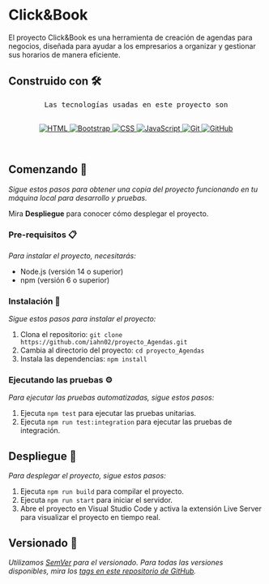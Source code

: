 # Click&Book

El proyecto Click&Book es una herramienta de creación de agendas para negocios, diseñada para ayudar a los empresarios a organizar y gestionar sus horarios de manera eficiente.

## Construido con 🛠️

<p align="center">
  <samp>
    Las tecnologías usadas en este proyecto son
    <br>
    <br>
  </samp>
</p>
<p align="center">
  <a href="https://developer.mozilla.org/en-US/docs/Web/HTML" target="_blank">
    <img src="https://img.shields.io/badge/HTML-E34F26?style=for-the-badge&logo=html5&logoColor=white" alt="HTML" />
  </a>
  <a href="https://getbootstrap.com/" target="_blank">
    <img src="https://img.shields.io/badge/Bootstrap-563D7C?style=for-the-badge&logo=bootstrap&logoColor=white" alt="Bootstrap" />
  </a>
  <a href="https://www.w3.org/Style/CSS/Overview.en.html" target="_blank">
    <img src="https://img.shields.io/badge/CSS-1572B6?style=for-the-badge&logo=css3&logoColor=white" alt="CSS" />
  </a>
  <a href="https://www.javascript.com/" target="_blank">
    <img src="https://img.shields.io/badge/JavaScript-F7DF1E?style=for-the-badge&logo=javascript&logoColor=black" alt="JavaScript" />
  </a>
  <a href="https://git-scm.com/" target="_blank">
    <img src="https://img.shields.io/badge/Git-F05032?style=for-the-badge&logo=git&logoColor=white" alt="Git"  />
  </a> 
  <a href="https://github.com/" target="_blank">
    <img src="https://img.shields.io/badge/GitHub-181717?style=for-the-badge&logo=github&logoColor=white" alt="GitHub"  />
  </a> 
</p>
<br />

## Comenzando 🚀

_Sigue estos pasos para obtener una copia del proyecto funcionando en tu máquina local para desarrollo y pruebas._

Mira **Despliegue** para conocer cómo desplegar el proyecto.

### Pre-requisitos 📋

_Para instalar el proyecto, necesitarás:_

* Node.js (versión 14 o superior)
* npm (versión 6 o superior)

### Instalación 🔧

_Sigue estos pasos para instalar el proyecto:_

1. Clona el repositorio: `git clone https://github.com/iahn02/proyecto_Agendas.git`
2. Cambia al directorio del proyecto: `cd proyecto_Agendas`
3. Instala las dependencias: `npm install`

### Ejecutando las pruebas ⚙️

_Para ejecutar las pruebas automatizadas, sigue estos pasos:_

1. Ejecuta `npm test` para ejecutar las pruebas unitarias.
2. Ejecuta `npm run test:integration` para ejecutar las pruebas de integración.

## Despliegue 🚀

_Para desplegar el proyecto, sigue estos pasos:_

1. Ejecuta `npm run build` para compilar el proyecto.
2. Ejecuta `npm run start` para iniciar el servidor.
3. Abre el proyecto en Visual Studio Code y activa la extensión Live Server para visualizar el proyecto en tiempo real.


## Versionado 📌
_Utilizamos [SemVer](http://semver.org/) para el versionado. Para todas las versiones disponibles, mira los [tags en este repositorio de GitHub](https://github.com/iahn02/proyecto_Agendas/tags)._

